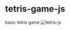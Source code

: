 # tetris-game-js
basic tetris game
![tetris-js](https://user-images.githubusercontent.com/46208188/201398333-640cc539-aa5b-4e2d-9f1a-129452c0aaf4.gif)
